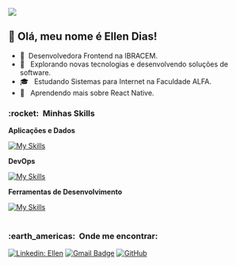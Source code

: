 ![](https://komarev.com/ghpvc/?username=DiasEllen26&color=006bed)


## 💜 Olá, meu nome é <strong>Ellen Dias!</strong>
- 🏬 &nbsp;Desenvolvedora Frontend na IBRACEM.
- 🔭 &nbsp; Explorando novas tecnologias e desenvolvendo soluções de software.
- 🎓 &nbsp; Estudando Sistemas para Internet na <a ref="https://www.alfaumuarama.edu.br/fau/">Faculdade ALFA</a>.
- 🌱 &nbsp; Aprendendo mais sobre React Native.

<h3> :rocket: &nbsp;Minhas Skills </h3>

**Aplicações e Dados**

  [![My Skills](https://skillicons.dev/icons?i=nodejs,typescript,react,java,php,laravel,mysql,spring,maven,bootstrap,jquery,js,html,css)](https://skillicons.dev)
  
**DevOps**

[![My Skills](https://skillicons.dev/icons?i=git,github,docker)](https://skillicons.dev)
  
**Ferramentas de Desenvolvimento**

[![My Skills](https://skillicons.dev/icons?i=visualstudio,eclipse,idea)](https://skillicons.dev)
  <br/>
<br/>
<h3> :earth_americas: &nbsp;Onde me encontrar: </h3> 

[![Linkedin: Ellen](https://img.shields.io/badge/-ellendias-blue?style=flat-square&logo=Linkedin&logoColor=white&link=https://www.linkedin.com/in/ellen-dias-b4256b250/)](https://www.linkedin.com/in/ellen-dias-b4256b250/)
[![Gmail Badge](https://img.shields.io/badge/-ellencdiass@gmail.com-006bed?style=flat-square&logo=Gmail&logoColor=white&link=mailto:SEU-EMAIL)](mailto:ellencdias@gmail.com)
[![GitHub]( https://img.shields.io/github/followers/DiasEllen26?label=follow&style=social)](https://github.com/DiasEllen26/)
